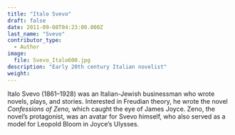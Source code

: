 ```yaml
---
title: "Italo Svevo"
draft: false
date: 2011-09-08T04:23:00.000Z
last_name: "Svevo"
contributor_type:
  - Author
image:
  file: Svevo_Italo600.jpg
description: "Early 20th century Italian novelist"
weight:
---
```


Italo Svevo (1861–1928) was an Italian-Jewish businessman who wrote novels, plays, and stories. Interested in Freudian theory, he wrote the novel _Confessions of Zeno,_ which caught the eye of James Joyce. Zeno, the novel’s protagonist, was an avatar for Svevo himself, who also served as a model for Leopold Bloom in Joyce’s Ulysses.

